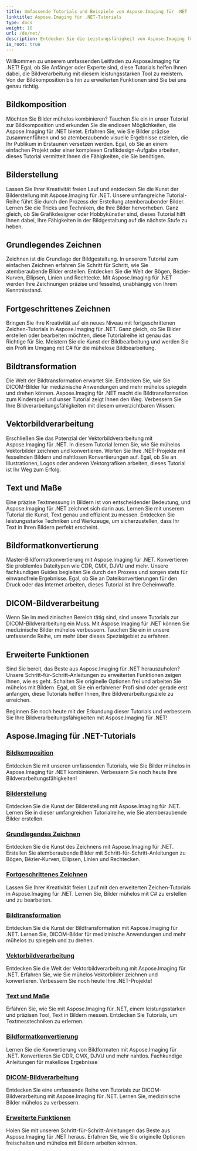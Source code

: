 ```yaml
---
title: Umfassende Tutorials und Beispiele von Aspose.Imaging für .NET
linktitle: Aspose.Imaging für .NET-Tutorials
type: docs
weight: 10
url: /de/net/
description: Entdecken Sie die Leistungsfähigkeit von Aspose.Imaging für .NET mit unseren ausführlichen Tutorials. Von der Bildkomposition bis hin zu erweiterten Funktionen Verbessern Sie Ihre Fähigkeiten und verbessern Sie Ihr Bildverarbeitungsspiel.
is_root: true
---
```


Willkommen zu unserem umfassenden Leitfaden zu Aspose.Imaging für .NET! Egal, ob Sie Anfänger oder Experte sind, diese Tutorials helfen Ihnen dabei, die Bildverarbeitung mit diesem leistungsstarken Tool zu meistern. Von der Bildkomposition bis hin zu erweiterten Funktionen sind Sie bei uns genau richtig.

## Bildkomposition

Möchten Sie Bilder mühelos kombinieren? Tauchen Sie ein in unser Tutorial zur Bildkomposition und erkunden Sie die endlosen Möglichkeiten, die Aspose.Imaging für .NET bietet. Erfahren Sie, wie Sie Bilder präzise zusammenführen und so atemberaubende visuelle Ergebnisse erzielen, die Ihr Publikum in Erstaunen versetzen werden. Egal, ob Sie an einem einfachen Projekt oder einer komplexen Grafikdesign-Aufgabe arbeiten, dieses Tutorial vermittelt Ihnen die Fähigkeiten, die Sie benötigen.

## Bilderstellung

Lassen Sie Ihrer Kreativität freien Lauf und entdecken Sie die Kunst der Bilderstellung mit Aspose.Imaging für .NET. Unsere umfangreiche Tutorial-Reihe führt Sie durch den Prozess der Erstellung atemberaubender Bilder. Lernen Sie die Tricks und Techniken, die Ihre Bilder hervorheben. Ganz gleich, ob Sie Grafikdesigner oder Hobbykünstler sind, dieses Tutorial hilft Ihnen dabei, Ihre Fähigkeiten in der Bildgestaltung auf die nächste Stufe zu heben.

## Grundlegendes Zeichnen

Zeichnen ist die Grundlage der Bildgestaltung. In unserem Tutorial zum einfachen Zeichnen erfahren Sie Schritt für Schritt, wie Sie atemberaubende Bilder erstellen. Entdecken Sie die Welt der Bögen, Bézier-Kurven, Ellipsen, Linien und Rechtecke. Mit Aspose.Imaging für .NET werden Ihre Zeichnungen präzise und fesselnd, unabhängig von Ihrem Kenntnisstand.

## Fortgeschrittenes Zeichnen

Bringen Sie Ihre Kreativität auf ein neues Niveau mit fortgeschrittenen Zeichen-Tutorials in Aspose.Imaging für .NET. Ganz gleich, ob Sie Bilder erstellen oder bearbeiten möchten, diese Tutorialreihe ist genau das Richtige für Sie. Meistern Sie die Kunst der Bildbearbeitung und werden Sie ein Profi im Umgang mit C# für die mühelose Bildbearbeitung.

## Bildtransformation

Die Welt der Bildtransformation erwartet Sie. Entdecken Sie, wie Sie DICOM-Bilder für medizinische Anwendungen und mehr mühelos spiegeln und drehen können. Aspose.Imaging für .NET macht die Bildtransformation zum Kinderspiel und unser Tutorial zeigt Ihnen den Weg. Verbessern Sie Ihre Bildverarbeitungsfähigkeiten mit diesem unverzichtbaren Wissen.

## Vektorbildverarbeitung

Erschließen Sie das Potenzial der Vektorbildverarbeitung mit Aspose.Imaging für .NET. In diesem Tutorial lernen Sie, wie Sie mühelos Vektorbilder zeichnen und konvertieren. Werten Sie Ihre .NET-Projekte mit fesselnden Bildern und nahtlosen Konvertierungen auf. Egal, ob Sie an Illustrationen, Logos oder anderen Vektorgrafiken arbeiten, dieses Tutorial ist Ihr Weg zum Erfolg.

## Text und Maße

Eine präzise Textmessung in Bildern ist von entscheidender Bedeutung, und Aspose.Imaging für .NET zeichnet sich darin aus. Lernen Sie mit unserem Tutorial die Kunst, Text genau und effizient zu messen. Entdecken Sie leistungsstarke Techniken und Werkzeuge, um sicherzustellen, dass Ihr Text in Ihren Bildern perfekt erscheint.

## Bildformatkonvertierung

Master-Bildformatkonvertierung mit Aspose.Imaging für .NET. Konvertieren Sie problemlos Dateitypen wie CDR, CMX, DJVU und mehr. Unsere fachkundigen Guides begleiten Sie durch den Prozess und sorgen stets für einwandfreie Ergebnisse. Egal, ob Sie an Dateikonvertierungen für den Druck oder das Internet arbeiten, dieses Tutorial ist Ihre Geheimwaffe.

## DICOM-Bildverarbeitung

Wenn Sie im medizinischen Bereich tätig sind, sind unsere Tutorials zur DICOM-Bildverarbeitung ein Muss. Mit Aspose.Imaging für .NET können Sie medizinische Bilder mühelos verbessern. Tauchen Sie ein in unsere umfassende Reihe, um mehr über dieses Spezialgebiet zu erfahren.

## Erweiterte Funktionen

Sind Sie bereit, das Beste aus Aspose.Imaging für .NET herauszuholen? Unsere Schritt-für-Schritt-Anleitungen zu erweiterten Funktionen zeigen Ihnen, wie es geht. Schalten Sie originelle Optionen frei und arbeiten Sie mühelos mit Bildern. Egal, ob Sie ein erfahrener Profi sind oder gerade erst anfangen, diese Tutorials helfen Ihnen, Ihre Bildverarbeitungsziele zu erreichen.

Beginnen Sie noch heute mit der Erkundung dieser Tutorials und verbessern Sie Ihre Bildverarbeitungsfähigkeiten mit Aspose.Imaging für .NET!
## Aspose.Imaging für .NET-Tutorials
### [Bildkomposition](./image-composition/)
Entdecken Sie mit unseren umfassenden Tutorials, wie Sie Bilder mühelos in Aspose.Imaging für .NET kombinieren. Verbessern Sie noch heute Ihre Bildverarbeitungsfähigkeiten!
### [Bilderstellung](./image-creation/)
Entdecken Sie die Kunst der Bilderstellung mit Aspose.Imaging für .NET. Lernen Sie in dieser umfangreichen Tutorialreihe, wie Sie atemberaubende Bilder erstellen.
### [Grundlegendes Zeichnen](./basic-drawing/)
Entdecken Sie die Kunst des Zeichnens mit Aspose.Imaging für .NET. Erstellen Sie atemberaubende Bilder mit Schritt-für-Schritt-Anleitungen zu Bögen, Bézier-Kurven, Ellipsen, Linien und Rechtecken.
### [Fortgeschrittenes Zeichnen](./advanced-drawing/)
Lassen Sie Ihrer Kreativität freien Lauf mit den erweiterten Zeichen-Tutorials in Aspose.Imaging für .NET. Lernen Sie, Bilder mühelos mit C# zu erstellen und zu bearbeiten.
### [Bildtransformation](./image-transformation/)
Entdecken Sie die Kunst der Bildtransformation mit Aspose.Imaging für .NET. Lernen Sie, DICOM-Bilder für medizinische Anwendungen und mehr mühelos zu spiegeln und zu drehen.
### [Vektorbildverarbeitung](./vector-image-processing/)
Entdecken Sie die Welt der Vektorbildverarbeitung mit Aspose.Imaging für .NET. Erfahren Sie, wie Sie mühelos Vektorbilder zeichnen und konvertieren. Verbessern Sie noch heute Ihre .NET-Projekte!
### [Text und Maße](./text-and-measurements/)
Erfahren Sie, wie Sie mit Aspose.Imaging für .NET, einem leistungsstarken und präzisen Tool, Text in Bildern messen. Entdecken Sie Tutorials, um Textmesstechniken zu erlernen.
### [Bildformatkonvertierung](./image-format-conversion/)
Lernen Sie die Konvertierung von Bildformaten mit Aspose.Imaging für .NET. Konvertieren Sie CDR, CMX, DJVU und mehr nahtlos. Fachkundige Anleitungen für makellose Ergebnisse
### [DICOM-Bildverarbeitung](./dicom-image-processing/)
Entdecken Sie eine umfassende Reihe von Tutorials zur DICOM-Bildverarbeitung mit Aspose.Imaging für .NET. Lernen Sie, medizinische Bilder mühelos zu verbessern.
### [Erweiterte Funktionen](./advanced-features/)
Holen Sie mit unseren Schritt-für-Schritt-Anleitungen das Beste aus Aspose.Imaging für .NET heraus. Erfahren Sie, wie Sie originelle Optionen freischalten und mühelos mit Bildern arbeiten können.